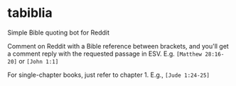 # tabiblia
Simple Bible quoting bot for Reddit

Comment on Reddit with a Bible reference between brackets, and you'll get a comment reply with the requested passage in ESV. E.g. `[Matthew 28:16-20]` or `[John 1:1]`

For single-chapter books, just refer to chapter 1. E.g., `[Jude 1:24-25]`